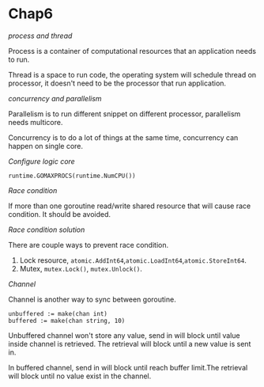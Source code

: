 # Chap6

*process and thread*

Process is a container of computational resources that an application needs to run.

Thread is a space to run code, the operating system will schedule thread on processor, it doesn't need to be the
processor that run application.

*concurrency and parallelism*

Parallelism is to run different snippet on different processor, parallelism needs multicore.

Concurrency is to do a lot of things at the same time, concurrency can happen on single core.

*Configure logic core*

```
runtime.GOMAXPROCS(runtime.NumCPU())
```

*Race condition*

If more than one goroutine read/write shared resource that will cause race condition. It should be avoided.

*Race condition solution*

There are couple ways to prevent race condition.

1. Lock resource, `atomic.AddInt64`,`atomic.LoadInt64`,`atomic.StoreInt64`.
2. Mutex, `mutex.Lock()`, `mutex.Unlock()`.

*Channel*

Channel is another way to sync between goroutine.

```
unbuffered := make(chan int)
buffered := make(chan string, 10)
```

Unbuffered channel won't store any value, send in will block until value inside channel is retrieved. The retrieval will
block until a new value is sent in.

In buffered channel, send in will block until reach buffer limit.The retrieval will block until no value exist in the
channel.